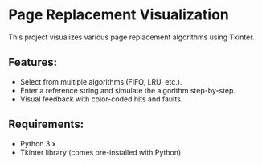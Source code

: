 # Page Replacement Visualization

This project visualizes various page replacement algorithms using Tkinter.

## Features:
- Select from multiple algorithms (FIFO, LRU, etc.).
- Enter a reference string and simulate the algorithm step-by-step.
- Visual feedback with color-coded hits and faults.

## Requirements:
- Python 3.x
- Tkinter library (comes pre-installed with Python)
